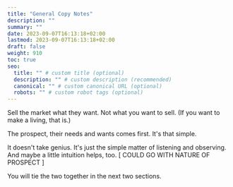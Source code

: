 ```yaml
---
title: "General Copy Notes"
description: ""
summary: ""
date: 2023-09-07T16:13:18+02:00
lastmod: 2023-09-07T16:13:18+02:00
draft: false
weight: 910
toc: true
seo:
  title: "" # custom title (optional)
  description: "" # custom description (recommended)
  canonical: "" # custom canonical URL (optional)
  robots: "" # custom robot tags (optional)
---
```


Sell the market what they want. Not what you want to sell. (If you want to make a living, that is.)

The prospect, their needs and wants comes first. It's that simple.

It doesn't take genius. It's just the simple matter of listening and observing. And maybe a little intuition helps, too. [ COULD GO WITH NATURE OF PROSPECT ]

You will tie the two together in the next two sections.
